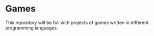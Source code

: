 # Games

This repository will be full with projects of games written in different programming languages.
